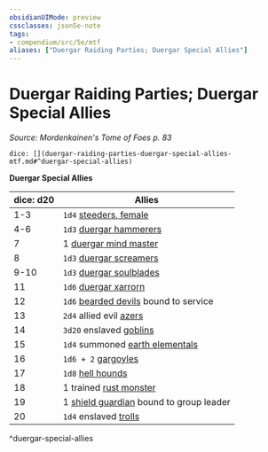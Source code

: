 ```yaml
---
obsidianUIMode: preview
cssclasses: json5e-note
tags:
- compendium/src/5e/mtf
aliases: ["Duergar Raiding Parties; Duergar Special Allies"]
---
```

# Duergar Raiding Parties; Duergar Special Allies
*Source: Mordenkainen's Tome of Foes p. 83* 

`dice: [](duergar-raiding-parties-duergar-special-allies-mtf.md#^duergar-special-allies)`

**Duergar Special Allies**

| dice: d20 | Allies |
|-----------|--------|
| 1-3 | `1d4` [steeders, female](z_compendium/bestiary/monstrosity/female-steeder-mpmm.md) |
| 4-6 | `1d3` [duergar hammerers](z_compendium/bestiary/construct/duergar-hammerer-mpmm.md) |
| 7 | 1 [duergar mind master](z_compendium/bestiary/humanoid/duergar-mind-master-mpmm.md) |
| 8 | `1d3` [duergar screamers](z_compendium/bestiary/construct/duergar-screamer-mpmm.md) |
| 9-10 | `1d3` [duergar soulblades](z_compendium/bestiary/humanoid/duergar-soulblade-mpmm.md) |
| 11 | `1d6` [duergar xarrorn](z_compendium/bestiary/humanoid/duergar-xarrorn-mpmm.md) |
| 12 | `1d6` [bearded devils](z_compendium/bestiary/fiend/bearded-devil.md) bound to service |
| 13 | `2d4` allied evil [azers](z_compendium/bestiary/elemental/azer.md) |
| 14 | `3d20` enslaved [goblins](z_compendium/bestiary/humanoid/goblin.md) |
| 15 | `1d4` summoned [earth elementals](z_compendium/bestiary/elemental/earth-elemental.md) |
| 16 | `1d6 + 2` [gargoyles](z_compendium/bestiary/elemental/gargoyle.md) |
| 17 | `1d8` [hell hounds](z_compendium/bestiary/fiend/hell-hound.md) |
| 18 | 1 trained [rust monster](z_compendium/bestiary/monstrosity/rust-monster.md) |
| 19 | 1 [shield guardian](z_compendium/bestiary/construct/shield-guardian.md) bound to group leader |
| 20 | `1d4` enslaved [trolls](z_compendium/bestiary/giant/troll.md) |
^duergar-special-allies